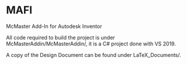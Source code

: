 # MAFI
McMaster Add-In for Autodesk Inventor

All code required to build the project is under McMasterAddin/McMasterAddin/, it is a C# project done with VS 2019.

A copy of the Design Document can be found under LaTeX_Documents/.
